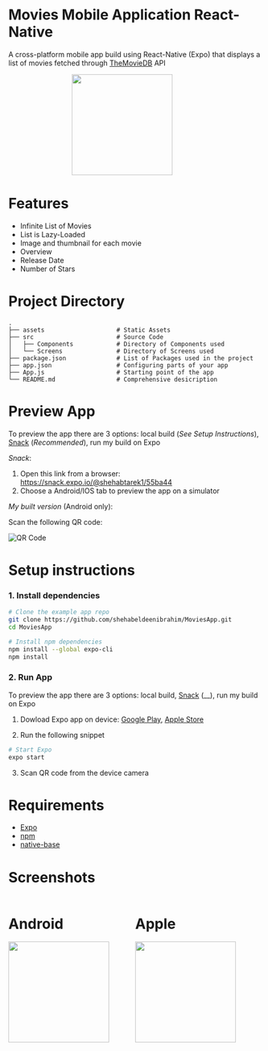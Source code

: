 # Movies Mobile Application React-Native

A cross-platform mobile app build using React-Native (Expo) that displays a list of movies fetched through [TheMovieDB]('https://developers.themoviedb.org/') API

<img src="https://firebasestorage.googleapis.com/v0/b/myfirstproject-5a8f5.appspot.com/o/gif.gif?alt=media&token=b4722083-aac8-4e1f-9e02-5f35eea5437c" style="width:200px;margin-left:25%;" />

# Features

- Infinite List of Movies
- List is Lazy-Loaded
- Image and thumbnail for each movie
- Overview
- Release Date
- Number of Stars

# Project Directory

    .
    ├── assets                    # Static Assets
    ├── src                       # Source Code
    │   ├── Components            # Directory of Components used
    │   └── Screens               # Directory of Screens used
    ├── package.json              # List of Packages used in the project
    ├── app.json                  # Configuring parts of your app
    ├── App.js                    # Starting point of the app
    └── README.md                 # Comprehensive desicription

# Preview App

To preview the app there are 3 options: local build (_See Setup Instructions_), [Snack](https://snack.expo.io/@shehabtarek1/55ba44) (_Recommended_), run my build on Expo

_Snack_:

1. Open this link from a browser: https://snack.expo.io/@shehabtarek1/55ba44
2. Choose a Android/IOS tab to preview the app on a simulator

_My built version_ (Android only):

Scan the following QR code:

![QR Code](https://firebasestorage.googleapis.com/v0/b/myfirstproject-5a8f5.appspot.com/o/QR.png?alt=media&token=0e8b498f-c467-407f-bc7a-c58cc18ef4d7)

# Setup instructions

### 1. Install dependencies

```sh
# Clone the example app repo
git clone https://github.com/shehabeldeenibrahim/MoviesApp.git
cd MoviesApp

# Install npm dependencies
npm install --global expo-cli
npm install
```

### 2. Run App

To preview the app there are 3 options: local build, [Snack](https://snack.expo.io/@shehabtarek1/55ba44) (\_\_), run my build on Expo

1. Dowload Expo app on device:
   [Google Play]('https://play.google.com/store/apps/details?id=host.exp.exponent&hl=en&gl=US'), [Apple Store]('https://apps.apple.com/us/app/expo-go/id982107779')

2. Run the following snippet

```sh
# Start Expo
expo start
```

3. Scan QR code from the device camera

# Requirements

- [Expo]('https://expo.io/')
- [npm]('https://www.npmjs.com/')
- [native-base]('https://nativebase.io/')

# Screenshots

<div class="row">
    <div style="float: left; width: 50%; border-bottom-width: 0;">
        <h1 style="border-bottom-width: 0;">Android</h1> 
        <img src="https://firebasestorage.googleapis.com/v0/b/myfirstproject-5a8f5.appspot.com/o/AndroidSS.jpeg?alt=media&token=c37a2ef4-110c-47e6-8c53-1a56cbd6722a"  style="width:200px;"/>
    </div>
    </div>
    <div style="float: left; width: 50%;">
        <h1 style="border-bottom-width: 0;">Apple</h1> 
        <img src="https://firebasestorage.googleapis.com/v0/b/myfirstproject-5a8f5.appspot.com/o/AppleSS.png?alt=media&token=32238bf6-55da-4055-b4e7-0f76e956d7e8" style="width:200px;"/>
    </div>
</div>
